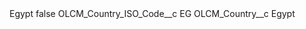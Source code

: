 <?xml version="1.0" encoding="UTF-8"?>
<CustomMetadata xmlns="http://soap.sforce.com/2006/04/metadata" xmlns:xsi="http://www.w3.org/2001/XMLSchema-instance" xmlns:xsd="http://www.w3.org/2001/XMLSchema">
    <label>Egypt</label>
    <protected>false</protected>
    <values>
        <field>OLCM_Country_ISO_Code__c</field>
        <value xsi:type="xsd:string">EG</value>
    </values>
    <values>
        <field>OLCM_Country__c</field>
        <value xsi:type="xsd:string">Egypt</value>
    </values>
</CustomMetadata>
